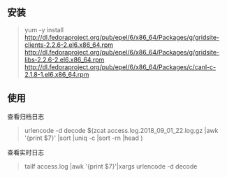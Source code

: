 ## 安装

> yum -y install http://dl.fedoraproject.org/pub/epel/6/x86_64/Packages/g/gridsite-clients-2.2.6-2.el6.x86_64.rpm \
> http://dl.fedoraproject.org/pub/epel/6/x86_64/Packages/g/gridsite-libs-2.2.6-2.el6.x86_64.rpm \
> http://dl.fedoraproject.org/pub/epel/6/x86_64/Packages/c/canl-c-2.1.8-1.el6.x86_64.rpm

## 使用

查看归档日志
> urlencode -d decode $(zcat access.log.2018_09_01_22.log.gz |awk '{print $7}' |sort |uniq -c |sort -rn |head )

查看实时日志
> tailf access.log |awk '{print $7}'|xargs urlencode -d decode
